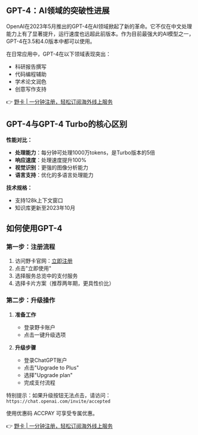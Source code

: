 ## GPT-4：AI领域的突破性进展

OpenAI在2023年5月推出的GPT-4在AI领域掀起了新的革命。它不仅在中文处理能力上有了显著提升，运行速度也远超此前版本。作为目前最强大的AI模型之一，GPT-4在3.5和4.0版本中都可以使用。

在日常应用中，GPT-4在以下领域表现突出：
- 科研报告撰写
- 代码编程辅助
- 学术论文润色
- 创意写作支持

👉 [野卡 | 一分钟注册，轻松订阅海外线上服务](https://bit.ly/bewildcard)

## GPT-4与GPT-4 Turbo的核心区别

**性能对比：**
- **处理能力**：每分钟可处理1000万tokens，是Turbo版本的5倍
- **响应速度**：处理速度提升100%
- **视觉识别**：更强的图像分析能力
- **语言支持**：优化的多语言处理能力

**技术规格：**
- 支持128k上下文窗口
- 知识库更新至2023年10月

## 如何使用GPT-4

### 第一步：注册流程

1. 访问野卡官网：[立即注册](https://bit.ly/bewildcard)
2. 点击"立即使用"
3. 选择服务总览中的支付服务
4. 选择卡片方案（推荐两年期，更具性价比）

### 第二步：升级操作

1. **准备工作**
   - 登录野卡账户
   - 点击一键升级选项

2. **升级步骤**
   - 登录ChatGPT账户
   - 点击"Upgrade to Plus"
   - 选择"Upgrade plan"
   - 完成支付流程

特别提示：如果升级按钮无法点击，请访问：`https://chat.openai.com/invite/accepted`

使用优惠码 ACCPAY 可享受专属优惠。

👉 [野卡 | 一分钟注册，轻松订阅海外线上服务](https://bit.ly/bewildcard)